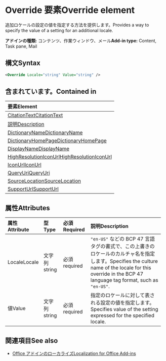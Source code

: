 # <a name="override-element"></a><span data-ttu-id="9c733-101">Override 要素</span><span class="sxs-lookup"><span data-stu-id="9c733-101">Override element</span></span>

<span data-ttu-id="9c733-102">追加ロケールの設定の値を指定する方法を提供します。</span><span class="sxs-lookup"><span data-stu-id="9c733-102">Provides a way to specify the value of a setting for an additional locale.</span></span>

<span data-ttu-id="9c733-103">**アドインの種類:** コンテンツ、作業ウィンドウ、メール</span><span class="sxs-lookup"><span data-stu-id="9c733-103">**Add-in type:** Content, Task pane, Mail</span></span>

## <a name="syntax"></a><span data-ttu-id="9c733-104">構文</span><span class="sxs-lookup"><span data-stu-id="9c733-104">Syntax</span></span>

```XML
<Override Locale="string" Value="string" />
```

## <a name="contained-in"></a><span data-ttu-id="9c733-105">含まれています。</span><span class="sxs-lookup"><span data-stu-id="9c733-105">Contained in</span></span>

|<span data-ttu-id="9c733-106">**要素**</span><span class="sxs-lookup"><span data-stu-id="9c733-106">**Element**</span></span>|
|:-----|
|[<span data-ttu-id="9c733-107">CitationText</span><span class="sxs-lookup"><span data-stu-id="9c733-107">CitationText</span></span>](citationtext.md)|
|[<span data-ttu-id="9c733-108">説明</span><span class="sxs-lookup"><span data-stu-id="9c733-108">Description</span></span>](description.md)|
|[<span data-ttu-id="9c733-109">DictionaryName</span><span class="sxs-lookup"><span data-stu-id="9c733-109">DictionaryName</span></span>](dictionaryname.md)|
|[<span data-ttu-id="9c733-110">DictionaryHomePage</span><span class="sxs-lookup"><span data-stu-id="9c733-110">DictionaryHomePage</span></span>](dictionaryhomepage.md)|
|[<span data-ttu-id="9c733-111">DisplayName</span><span class="sxs-lookup"><span data-stu-id="9c733-111">DisplayName</span></span>](displayname.md)|
|[<span data-ttu-id="9c733-112">HighResolutionIconUrl</span><span class="sxs-lookup"><span data-stu-id="9c733-112">HighResolutionIconUrl</span></span>](highresolutioniconurl.md)|
|[<span data-ttu-id="9c733-113">IconUrl</span><span class="sxs-lookup"><span data-stu-id="9c733-113">IconUrl</span></span>](iconurl.md)|
|[<span data-ttu-id="9c733-114">QueryUri</span><span class="sxs-lookup"><span data-stu-id="9c733-114">QueryUri</span></span>](queryuri.md)|
|[<span data-ttu-id="9c733-115">SourceLocation</span><span class="sxs-lookup"><span data-stu-id="9c733-115">SourceLocation</span></span>](sourcelocation.md)|
|[<span data-ttu-id="9c733-116">SupportUrl</span><span class="sxs-lookup"><span data-stu-id="9c733-116">SupportUrl</span></span>](supporturl.md)|

## <a name="attributes"></a><span data-ttu-id="9c733-117">属性</span><span class="sxs-lookup"><span data-stu-id="9c733-117">Attributes</span></span>

|<span data-ttu-id="9c733-118">**属性**</span><span class="sxs-lookup"><span data-stu-id="9c733-118">**Attribute**</span></span>|<span data-ttu-id="9c733-119">**型**</span><span class="sxs-lookup"><span data-stu-id="9c733-119">**Type**</span></span>|<span data-ttu-id="9c733-120">**必須**</span><span class="sxs-lookup"><span data-stu-id="9c733-120">**Required**</span></span>|<span data-ttu-id="9c733-121">**説明**</span><span class="sxs-lookup"><span data-stu-id="9c733-121">**Description**</span></span>|
|:-----|:-----|:-----|:-----|
|<span data-ttu-id="9c733-122">Locale</span><span class="sxs-lookup"><span data-stu-id="9c733-122">Locale</span></span>|<span data-ttu-id="9c733-123">文字列</span><span class="sxs-lookup"><span data-stu-id="9c733-123">string</span></span>|<span data-ttu-id="9c733-124">必須</span><span class="sxs-lookup"><span data-stu-id="9c733-124">required</span></span>|<span data-ttu-id="9c733-125">`"en-US"` などの BCP 47 言語タグの書式で、この上書きのロケールのカルチャ名を指定します。</span><span class="sxs-lookup"><span data-stu-id="9c733-125">Specifies the culture name of the locale for this override in the BCP 47 language tag format, such as  `"en-US"`.</span></span>|
|<span data-ttu-id="9c733-126">値</span><span class="sxs-lookup"><span data-stu-id="9c733-126">Value</span></span>|<span data-ttu-id="9c733-127">文字列</span><span class="sxs-lookup"><span data-stu-id="9c733-127">string</span></span>|<span data-ttu-id="9c733-128">必須</span><span class="sxs-lookup"><span data-stu-id="9c733-128">required</span></span>|<span data-ttu-id="9c733-129">指定のロケールに対して表される設定の値を指定します。</span><span class="sxs-lookup"><span data-stu-id="9c733-129">Specifies value of the setting expressed for the specified locale.</span></span>|

## <a name="see-also"></a><span data-ttu-id="9c733-130">関連項目</span><span class="sxs-lookup"><span data-stu-id="9c733-130">See also</span></span>

- [<span data-ttu-id="9c733-131">Office アドインのローカライズ</span><span class="sxs-lookup"><span data-stu-id="9c733-131">Localization for Office Add-ins</span></span>](https://docs.microsoft.com/office/dev/add-ins/develop/localization)
    
